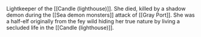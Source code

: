 Lightkeeper of the [[Candle (lighthouse)]]. She died, killed by a shadow demon during the [[Sea demon monsters]] attack of [[Gray Port]]. She was a half-elf originally from the fey wild hiding her true nature by living a secluded life in the [[Candle (lighthouse)]].